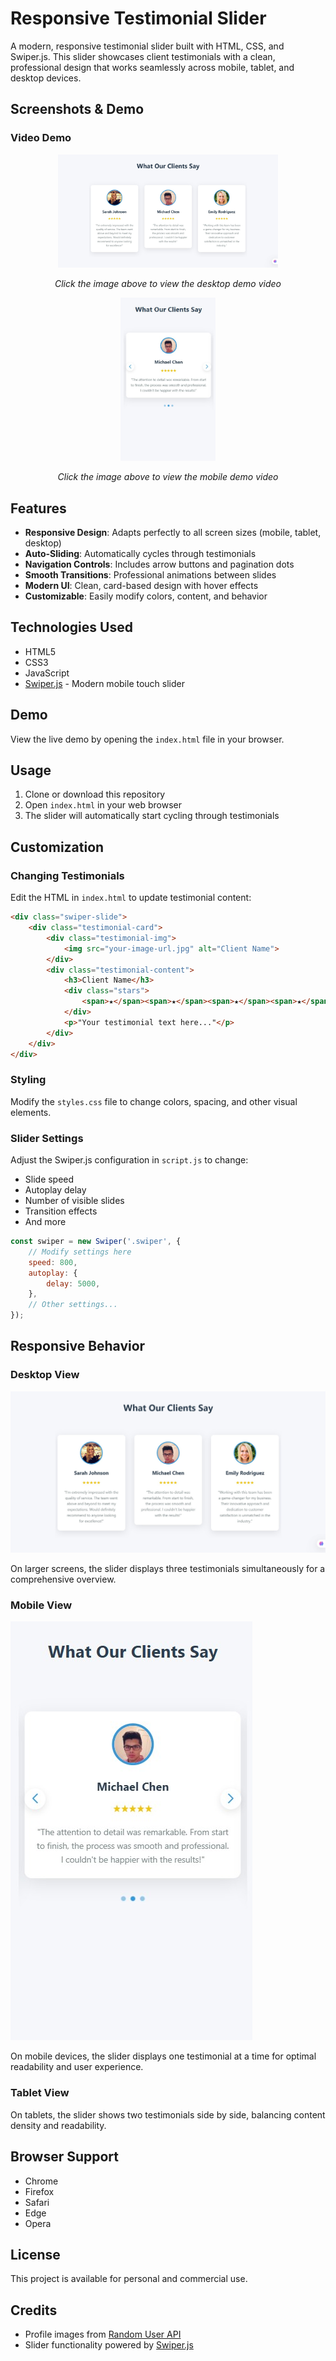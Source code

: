 # Responsive Testimonial Slider

A modern, responsive testimonial slider built with HTML, CSS, and Swiper.js. This slider showcases client testimonials with a clean, professional design that works seamlessly across mobile, tablet, and desktop devices.

## Screenshots & Demo

### Video Demo

<div align="center">
  <a href="screenshots/vdooo.mp4">
    <img src="screenshots/desktop-view.jpg" alt="Desktop View Demo" width="70%">
  </a>
  <p><em>Click the image above to view the desktop demo video</em></p>

  <a href="screenshots/testimonial-slider-mobile-demo.mp4">
    <img src="screenshots/mobile-view.jpg" alt="Mobile View Demo" width="30%">
  </a>
  <p><em>Click the image above to view the mobile demo video</em></p>
</div>


## Features

- **Responsive Design**: Adapts perfectly to all screen sizes (mobile, tablet, desktop)
- **Auto-Sliding**: Automatically cycles through testimonials
- **Navigation Controls**: Includes arrow buttons and pagination dots
- **Smooth Transitions**: Professional animations between slides
- **Modern UI**: Clean, card-based design with hover effects
- **Customizable**: Easily modify colors, content, and behavior

## Technologies Used

- HTML5
- CSS3
- JavaScript
- [Swiper.js](https://swiperjs.com/) - Modern mobile touch slider

## Demo

View the live demo by opening the `index.html` file in your browser.

## Usage

1. Clone or download this repository
2. Open `index.html` in your web browser
3. The slider will automatically start cycling through testimonials

## Customization

### Changing Testimonials

Edit the HTML in `index.html` to update testimonial content:

```html
<div class="swiper-slide">
    <div class="testimonial-card">
        <div class="testimonial-img">
            <img src="your-image-url.jpg" alt="Client Name">
        </div>
        <div class="testimonial-content">
            <h3>Client Name</h3>
            <div class="stars">
                <span>★</span><span>★</span><span>★</span><span>★</span><span>★</span>
            </div>
            <p>"Your testimonial text here..."</p>
        </div>
    </div>
</div>
```

### Styling

Modify the `styles.css` file to change colors, spacing, and other visual elements.

### Slider Settings

Adjust the Swiper.js configuration in `script.js` to change:

- Slide speed
- Autoplay delay
- Number of visible slides
- Transition effects
- And more

```javascript
const swiper = new Swiper('.swiper', {
    // Modify settings here
    speed: 800,
    autoplay: {
        delay: 5000,
    },
    // Other settings...
});
```

## Responsive Behavior

### Desktop View

![Desktop View](screenshots/desktop-view.jpg)

On larger screens, the slider displays three testimonials simultaneously for a comprehensive overview.

### Mobile View

![Mobile View](screenshots/mobile-view.jpg)

On mobile devices, the slider displays one testimonial at a time for optimal readability and user experience.

### Tablet View

On tablets, the slider shows two testimonials side by side, balancing content density and readability.

## Browser Support

- Chrome
- Firefox
- Safari
- Edge
- Opera

## License

This project is available for personal and commercial use.

## Credits

- Profile images from [Random User API](https://randomuser.me/)
- Slider functionality powered by [Swiper.js](https://swiperjs.com/)
